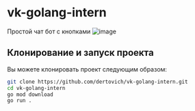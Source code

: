 # vk-golang-intern
Простой чат бот с кнопками
![image](https://github.com/dertovich/vk-golang-intern/assets/86295099/1e31eae6-c34a-4890-9717-e8413b6b6580)

## Клонирование и запуск проекта

Вы можете клонировать проект следующим образом:

```sh
git clone https://github.com/dertovich/vk-golang-intern.git
cd vk-golang-intern
go mod download
go run .
